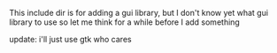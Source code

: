 This include dir is for adding a gui library, but I don't know yet what gui library to use so let me think for a while before I add something

update: i'll just use gtk who cares
